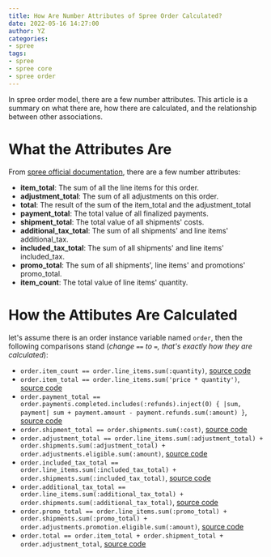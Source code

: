 ```yaml
---
title: How Are Number Attributes of Spree Order Calculated?
date: 2022-05-16 14:27:00
author: YZ
categories:
- spree
tags:
- spree
- spree core
- spree order
---
```


In spree order model, there are a few number attributes. This article is a summary on what there are, how there are calculated, and the relationship between other associations.

# What the Attributes Are
From [spree official documentation](https://dev-docs.spreecommerce.org/internals/orders), there are a few number attributes:
- **item_total**: The sum of all the line items for this order.
- **adjustment_total**: The sum of all adjustments on this order.
- **total**: The result of the sum of the item_total and the adjustment_total
- **payment_total**: The total value of all finalized payments.
- **shipment_total**: The total value of all shipments' costs.
- **additional_tax_total**: The sum of all shipments' and line items' additional_tax.
- **included_tax_total**: The sum of all shipments' and line items' included_tax.
- **promo_total**: The sum of all shipments', line items' and promotions' promo_total.
- **item_count**: The total value of line items' quantity.

# How the Attibutes Are Calculated
let's assume there is an order instance variable named `order`, then the following comparisons stand (*change `==` to `=`, that's exactly how they are calculated*):
- `order.item_count == order.line_items.sum(:quantity)`, [source code](https://github.com/FG-IT/spree/blob/v4.2.5/core/app/models/spree/order.rb#L587)
- `order.item_total == order.line_items.sum('price * quantity')`, [source code](https://github.com/FG-IT/spree/blob/v4.2.5/core/app/models/spree/order_updater.rb#L100) 
- `order.payment_total == order.payments.completed.includes(:refunds).inject(0) { |sum, payment| sum + payment.amount - payment.refunds.sum(:amount) }`, [source code](https://github.com/FG-IT/spree/blob/v4.2.5/core/app/models/spree/order_updater.rb#L68)
- `order.shipment_total == order.shipments.sum(:cost)`, [source code](https://github.com/FG-IT/spree/blob/v4.2.5/core/app/models/spree/order_updater.rb#L72)
- `order.adjustment_total == order.line_items.sum(:adjustment_total) + order.shipments.sum(:adjustment_total) + order.adjustments.eligible.sum(:amount)`, [source code](https://github.com/FG-IT/spree/blob/v4.2.5/core/app/models/spree/order_updater.rb#L82)
- `order.included_tax_total == order.line_items.sum(:included_tax_total) + order.shipments.sum(:included_tax_total)`, [source code](https://github.com/FG-IT/spree/blob/v4.2.5/core/app/models/spree/order_updater.rb#L85)
- `order.additional_tax_total == order.line_items.sum(:additional_tax_total) + order.shipments.sum(:additional_tax_total)`, [source code](https://github.com/FG-IT/spree/blob/v4.2.5/core/app/models/spree/order_updater.rb#L86)
- `order.promo_total == order.line_items.sum(:promo_total) + order.shipments.sum(:promo_total) + order.adjustments.promotion.eligible.sum(:amount)`, [source code](https://github.com/FG-IT/spree/blob/v4.2.5/core/app/models/spree/order_updater.rb#L88)
- `order.total == order.item_total + order.shipment_total + order.adjustment_total`, [source code](https://github.com/FG-IT/spree/blob/v4.2.5/core/app/models/spree/order_updater.rb#L77)
